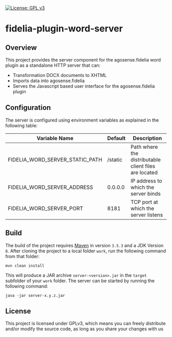 [![License: GPL v3](https://img.shields.io/badge/License-GPL%20v3-blue.svg)](https://www.gnu.org/licenses/gpl-3.0)
# fidelia-plugin-word-server
## Overview
This project provides the server component for the agosense.fidelia word plugin as a standalone HTTP server that can:
* Transformation DOCX documents to XHTML
* Imports data into agosense.fidelia
* Serves the Javascript based user interface for the agosense.fidelia plugin
## Configuration
The server is configured using environment variables as explained in the following table:

Variable Name | Default | Description
---|---|---
FIDELIA_WORD_SERVER_STATIC_PATH | /static | Path where the distributable client files are located
FIDELIA_WORD_SERVER_ADDRESS | 0.0.0.0 | IP address to which the server binds
FIDELIA_WORD_SERVER_PORT | 8181 | TCP port at which the server listens
 
## Build
The build of the project requires [Maven](https://maven.apache.org/) in version `3.5.3` and a JDK Version `8`.
After cloning the project to a local folder `work`, run the following command from that folder:
```
mvn clean install
``` 
This will produce a JAR archive `server-<version>.jar` in the `target` subfolder of your `work` folder.
The server can be started by running the following command:
```
java -jar server-x.y.z.jar
``` 
## License
This project is licensed under GPLv3, which means you can freely distribute and/or modify the source code, as long as you share your changes with us
